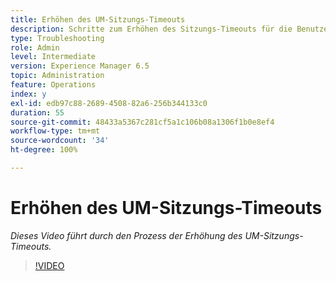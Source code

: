 ```yaml
---
title: Erhöhen des UM-Sitzungs-Timeouts
description: Schritte zum Erhöhen des Sitzungs-Timeouts für die Benutzerverwaltung
type: Troubleshooting
role: Admin
level: Intermediate
version: Experience Manager 6.5
topic: Administration
feature: Operations
index: y
exl-id: edb97c88-2689-4508-82a6-256b344133c0
duration: 55
source-git-commit: 48433a5367c281cf5a1c106b08a1306f1b0e8ef4
workflow-type: tm+mt
source-wordcount: '34'
ht-degree: 100%

---
```



# Erhöhen des UM-Sitzungs-Timeouts

*Dieses Video führt durch den Prozess der Erhöhung des UM-Sitzungs-Timeouts.*

>[!VIDEO](https://video.tv.adobe.com/v/335503?quality=12&learn=on)
